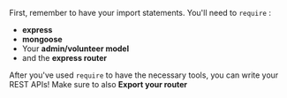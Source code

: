 <!--title={Creating Volunteer and Administrators databases}-->

First, remember to have your import statements. You'll need to `require` :

* **express**
* **mongoose**
* Your **admin/volunteer model**
* and the **express router**

After you've used `require` to have the necessary tools, you can write your REST APIs! Make sure to also **Export your router**